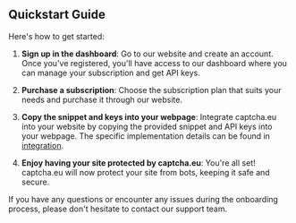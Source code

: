 ## Quickstart Guide

 Here's how to get started:

1. **Sign up in the dashboard**: Go to our website and create an account. Once you've registered, you'll have access to our dashboard where you can manage your subscription and get API keys.

2. **Purchase a subscription**: Choose the subscription plan that suits your needs and purchase it through our website.

3. **Copy the snippet and keys into your webpage**: Integrate captcha.eu into your website by copying the provided snippet and API keys into your webpage. The specific implementation details can be found in [integration](integration).

4. **Enjoy having your site protected by captcha.eu**: You're all set! captcha.eu will now protect your site from bots, keeping it safe and secure.

If you have any questions or encounter any issues during the onboarding process, please don't hesitate to contact our support team. 

